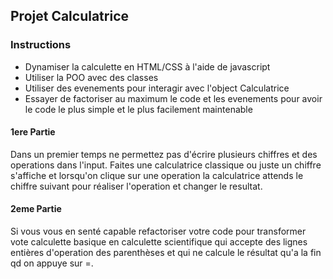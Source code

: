 ## Projet Calculatrice

### Instructions

- Dynamiser la calculette en HTML/CSS à l'aide de javascript
- Utiliser la POO avec des classes
- Utiliser des evenements pour interagir avec l'object Calculatrice
- Essayer de factoriser au maximum le code et les evenements pour avoir le code le plus simple et le plus facilement
  maintenable

#### 1ere Partie

Dans un premier temps ne permettez pas d'écrire plusieurs chiffres et des operations dans l'input. Faites une
calculatrice classique ou juste un chiffre s'affiche et lorsqu'on clique sur une operation la calculatrice attends le
chiffre
suivant pour réaliser l'operation et changer le resultat.

#### 2eme Partie

Si vous vous en senté capable refactoriser votre code pour transformer vote calculette basique en calculette
scientifique qui accepte des lignes entières d'operation des parenthèses et qui ne calcule le résultat qu'a la fin qd on
appuye sur =.
